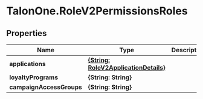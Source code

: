 # TalonOne.RoleV2PermissionsRoles

## Properties

Name | Type | Description | Notes
------------ | ------------- | ------------- | -------------
**applications** | [**{String: RoleV2ApplicationDetails}**](RoleV2ApplicationDetails.md) |  | [optional] 
**loyaltyPrograms** | **{String: String}** |  | [optional] 
**campaignAccessGroups** | **{String: String}** |  | [optional] 


